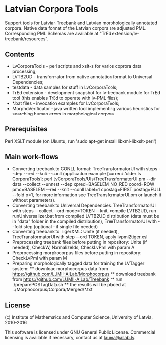 Latvian Corpora Tools
=====================

Support tools for Latvian Treebank and Latvian morphologically annotated
corpora. Native data format of the Latvian corpora are adjusted PML.
Corresponding PML Schemas are available at
"TrEd extension/lv-treebank/resources".

Contents
--------

* LvCorporaTools - perl scripts and xslt-s for varios coprora data processing;
* LVTB2UD - transformator from native annotation format to Universal
Dependencies;
* testdata - data samples for stuff in LvCorporaTools;
* TrEd extension - development snapshot for lv-treebank module for TrEd tool
(this enables TrEd to operate with lv-PML files);
* *.bat files - invocation examples for LvCorporaTools;
* MorphoVerificator - java written tool implementing various heuristics for
searching human errors in morphological corpora.

Prerequisites
------------
Perl
XSLT module (on Ubuntu, run 'sudo apt-get install libxml-libxslt-perl')

Main work-flows
---------------

* Converting treebank to CONLL format: TreeTransformatorUI with steps --dep
--red --knit --conll (application example [current folder is CorporaTools]:
perl LvCorporaTools/UIs/TreeTransformatorUI.pm --dir data --collect
--unnest --dep xpred=BASELEM_NO_RED coord=ROW pmc=BASELEM --red --knit
--conll label=1 cpostag=FIRST postag=FULL --fold p=1, for more information see
TreeTransformatorUI.pm or launch it without parameters).
* Converting treebank to Universal Dependencies: TreeTransformatorUI with
steps --collect --ord mode=TOKEN --knit, compile LVTB2UD, run
runUniversalizer.bat from compiled LVTB2UD distribution (data must be in
"data" folder in the compiled distribution), TreeTransformatorUI with --fold
step (optional - if single file needed)
* Converting treebank to TigerXML: Unite (if needed), TreeTransformatorUI with
step --ord TOKEN, apply lvpml2tiger.xsl
* Preprocessing treebank files before putting in repository: Unite (if needed),
CheckW, NormalizeIds, CheckLvPml with param A
* Preprocessing morphocorpus files before putting in repository: CheckLvPml
with param M
* Preparing morphologically tagged data for training the LVTagger system:
**	download morphocorpus data from https://github.com/LUMII-AILab/Morphocorpus	
**	download treebank from https://github.com/LUMII-AILab/Treebank
**	run ./preparePOSTagData.sh
**	the results will be placed at ../Morphocorpus/Corpora/Merged/*.txt

License
-------

(c) Institute of Mathematics and Computer Science, University of Latvia, 2010-2016

This software is licensed under GNU General Public License.
Commercial licensing is available if necessary, contact us at lauma@ailab.lv.

